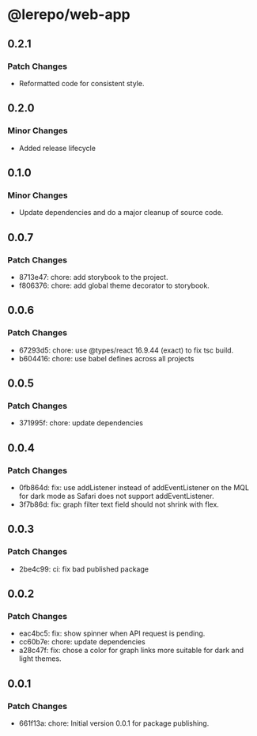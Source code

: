 # @lerepo/web-app

## 0.2.1

### Patch Changes

- Reformatted code for consistent style.

## 0.2.0

### Minor Changes

- Added release lifecycle

## 0.1.0

### Minor Changes

- Update dependencies and do a major cleanup of source code.

## 0.0.7

### Patch Changes

- 8713e47: chore: add storybook to the project.
- f806376: chore: add global theme decorator to storybook.

## 0.0.6

### Patch Changes

- 67293d5: chore: use @types/react 16.9.44 (exact) to fix tsc build.
- b604416: chore: use babel defines across all projects

## 0.0.5

### Patch Changes

- 371995f: chore: update dependencies

## 0.0.4

### Patch Changes

- 0fb864d: fix: use addListener instead of addEventListener on the MQL for dark mode as Safari does not support addEventListener.
- 3f7b86d: fix: graph filter text field should not shrink with flex.

## 0.0.3

### Patch Changes

- 2be4c99: ci: fix bad published package

## 0.0.2

### Patch Changes

- eac4bc5: fix: show spinner when API request is pending.
- cc60b7e: chore: update dependencies
- a28c47f: fix: chose a color for graph links more suitable for dark and light themes.

## 0.0.1

### Patch Changes

- 661f13a: chore: Initial version 0.0.1 for package publishing.
